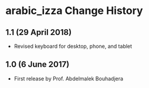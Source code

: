 arabic_izza Change History
==========================

1.1 (29 April 2018)
-------------------
* Revised keyboard for desktop, phone, and tablet

1.0 (6 June 2017)
-----------------

* First release by Prof. Abdelmalek Bouhadjera
